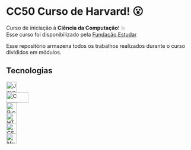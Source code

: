 # CC50 Curso de Harvard! 😮

Curso de iniciação à **Ciência da Computação**! 💥 <br>
Esse curso foi disponibilizado pela [Fundação Estudar](https://fundacao-estudar.myedools.com/cc50-o-curso-de-ciencia-da-computacao-de-harvard")

Esse repositório armazena todos os trabalhos realizados durante o curso divididos em módulos.

## Tecnologias

<a href="https://developer.mozilla.org/en-US/docs/Web/JavaScript">
  <img src="https://guilhermefdsilva.github.io/read-db-myPortfolio/sticks/stick-javascript.svg" alt="JavaScript" height="28px">
</a>
<br>
<a href="https://www.ibm.com/docs/pt/i/7.2?topic=languages-c-c">
  <img src="https://guilhermefdsilva.github.io/read-db-myPortfolio/sticks/stick-c.svg" alt="C" height="28px" width="60px">
</a>
<br>
<a href="https://wiki.python.org.br/PythonBrasil">
  <img src="https://guilhermefdsilva.github.io/read-db-myPortfolio/sticks/stick-python.svg" alt="Python" height="28px">
</a>
<br>
<a href="https://developer.mozilla.org/pt-BR/docs/Web/HTML">
  <img src="https://guilhermefdsilva.github.io/read-db-myPortfolio/sticks/stick-html.svg" alt="HTML" height="28px">
</a>
<br>
<a href="https://developer.mozilla.org/pt-BR/docs/Web/CSS">
  <img src="https://guilhermefdsilva.github.io/read-db-myPortfolio/sticks/stick-css.svg" alt="CSS" height="28px">
</a>
<br>
<a href="https://dev.mysql.com/doc/">
  <img src="https://guilhermefdsilva.github.io/read-db-myPortfolio/sticks/stick-mysql.svg" alt="MySQL" height="28px">
</a>
